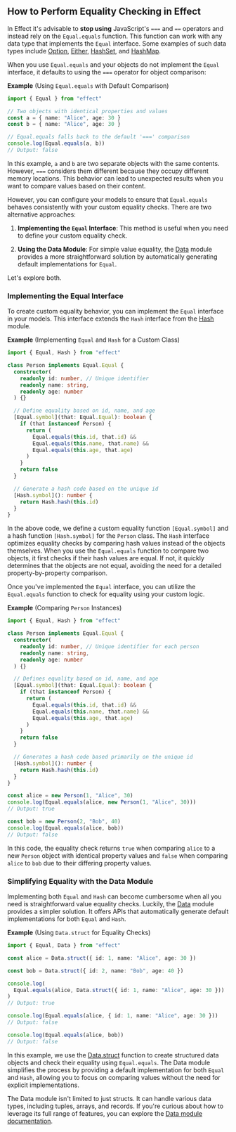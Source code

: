 ## How to Perform Equality Checking in Effect

In Effect it's advisable to **stop using** JavaScript's `===` and `==` operators and instead rely on the `Equal.equals` function.
This function can work with any data type that implements the `Equal` interface.
Some examples of such data types include [Option](/docs/data-types/option/), [Either](/docs/data-types/either/), [HashSet](https://effect-ts.github.io/effect/effect/HashSet.ts.html), and [HashMap](https://effect-ts.github.io/effect/effect/HashMap.ts.html).

When you use `Equal.equals` and your objects do not implement the `Equal` interface, it defaults to using the `===` operator for object comparison:

**Example** (Using `Equal.equals` with Default Comparison)

```ts twoslash
import { Equal } from "effect"

// Two objects with identical properties and values
const a = { name: "Alice", age: 30 }
const b = { name: "Alice", age: 30 }

// Equal.equals falls back to the default '===' comparison
console.log(Equal.equals(a, b))
// Output: false
```

In this example, `a` and `b` are two separate objects with the same contents. However, `===` considers them different because they occupy different memory locations. This behavior can lead to unexpected results when you want to compare values based on their content.

However, you can configure your models to ensure that `Equal.equals` behaves consistently with your custom equality checks. There are two alternative approaches:

1. **Implementing the `Equal` Interface**: This method is useful when you need to define your custom equality check.

2. **Using the Data Module**: For simple value equality, the [Data](/docs/data-types/data/) module provides a more straightforward solution by automatically generating default implementations for `Equal`.

Let's explore both.

### Implementing the Equal Interface

To create custom equality behavior, you can implement the `Equal` interface in your models. This interface extends the `Hash` interface from the [Hash](/docs/trait/hash/) module.

**Example** (Implementing `Equal` and `Hash` for a Custom Class)

```ts twoslash
import { Equal, Hash } from "effect"

class Person implements Equal.Equal {
  constructor(
    readonly id: number, // Unique identifier
    readonly name: string,
    readonly age: number
  ) {}

  // Define equality based on id, name, and age
  [Equal.symbol](that: Equal.Equal): boolean {
    if (that instanceof Person) {
      return (
        Equal.equals(this.id, that.id) &&
        Equal.equals(this.name, that.name) &&
        Equal.equals(this.age, that.age)
      )
    }
    return false
  }

  // Generate a hash code based on the unique id
  [Hash.symbol](): number {
    return Hash.hash(this.id)
  }
}
```

In the above code, we define a custom equality function `[Equal.symbol]` and a hash function `[Hash.symbol]` for the `Person` class. The `Hash` interface optimizes equality checks by comparing hash values instead of the objects themselves. When you use the `Equal.equals` function to compare two objects, it first checks if their hash values are equal. If not, it quickly determines that the objects are not equal, avoiding the need for a detailed property-by-property comparison.

Once you've implemented the `Equal` interface, you can utilize the `Equal.equals` function to check for equality using your custom logic.

**Example** (Comparing `Person` Instances)

```ts twoslash collapse={3-26}
import { Equal, Hash } from "effect"

class Person implements Equal.Equal {
  constructor(
    readonly id: number, // Unique identifier for each person
    readonly name: string,
    readonly age: number
  ) {}

  // Defines equality based on id, name, and age
  [Equal.symbol](that: Equal.Equal): boolean {
    if (that instanceof Person) {
      return (
        Equal.equals(this.id, that.id) &&
        Equal.equals(this.name, that.name) &&
        Equal.equals(this.age, that.age)
      )
    }
    return false
  }

  // Generates a hash code based primarily on the unique id
  [Hash.symbol](): number {
    return Hash.hash(this.id)
  }
}

const alice = new Person(1, "Alice", 30)
console.log(Equal.equals(alice, new Person(1, "Alice", 30)))
// Output: true

const bob = new Person(2, "Bob", 40)
console.log(Equal.equals(alice, bob))
// Output: false
```

In this code, the equality check returns `true` when comparing `alice` to a new `Person` object with identical property values and `false` when comparing `alice` to `bob` due to their differing property values.

### Simplifying Equality with the Data Module

Implementing both `Equal` and `Hash` can become cumbersome when all you need is straightforward value equality checks. Luckily, the [Data](/docs/data-types/data/) module provides a simpler solution. It offers APIs that automatically generate default implementations for both `Equal` and `Hash`.

**Example** (Using `Data.struct` for Equality Checks)

```ts twoslash
import { Equal, Data } from "effect"

const alice = Data.struct({ id: 1, name: "Alice", age: 30 })

const bob = Data.struct({ id: 2, name: "Bob", age: 40 })

console.log(
  Equal.equals(alice, Data.struct({ id: 1, name: "Alice", age: 30 }))
)
// Output: true

console.log(Equal.equals(alice, { id: 1, name: "Alice", age: 30 }))
// Output: false

console.log(Equal.equals(alice, bob))
// Output: false
```

In this example, we use the [Data.struct](/docs/data-types/data/#struct) function to create structured data objects and check their equality using `Equal.equals`. The Data module simplifies the process by providing a default implementation for both `Equal` and `Hash`, allowing you to focus on comparing values without the need for explicit implementations.

The Data module isn't limited to just structs. It can handle various data types, including tuples, arrays, and records. If you're curious about how to leverage its full range of features, you can explore the [Data module documentation](/docs/data-types/data/#value-equality).
